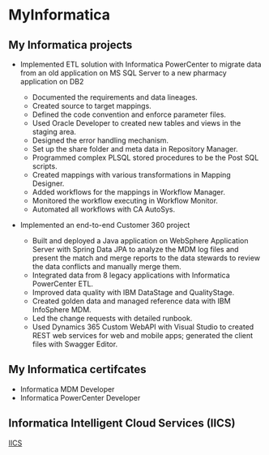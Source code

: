 # MyInformatica

## My Informatica projects

- Implemented ETL solution with Informatica PowerCenter to migrate data from an old application on MS SQL Server to a new pharmacy application on DB2

   <!-- for client Loblaw -->

  - Documented the requirements and data lineages.
  - Created source to target mappings.
  - Defined the code convention and enforce parameter files.
  - Used Oracle Developer to created new tables and views in the staging area.
  - Designed the error handling mechanism.
  - Set up the share folder and meta data in Repository Manager.
  - Programmed complex PLSQL stored procedures to be the Post SQL scripts.
  - Created mappings with various transformations in Mapping Designer.
  - Added workflows for the mappings in Workflow Manager.
  - Monitored the workflow executing in Workflow Monitor.
  - Automated all workflows with CA AutoSys.

- Implemented an end-to-end Customer 360 project

  <!-- for client Manulife -->

  - Built and deployed a Java application on WebSphere Application Server with Spring Data JPA to analyze the MDM log files and present the match and merge reports to the data stewards to review the data conflicts and manually merge them.
  - Integrated data from 8 legacy applications with Informatica PowerCenter ETL.
  - Improved data quality with IBM DataStage and QualityStage.
  - Created golden data and managed reference data with IBM InfoSphere MDM.
  - Led the change requests with detailed runbook.
  - Used Dynamics 365 Custom WebAPI with Visual Studio to created REST web services for web and mobile apps; generated the client files with Swagger Editor.

## My Informatica certifcates

- Informatica MDM Developer
- Informatica PowerCenter Developer

## Informatica Intelligent Cloud Services (IICS)

[IICS](IICS.md)
